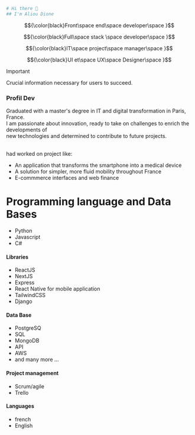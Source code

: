 ```bash
# Hi there 👋
## I'm Aliou Dione
```
$${\color{black}Front\space end\space developer\space }$$

$${\color{black}Full\space stack \space developer\space }$$

$${\color{black}IT\space project\space manager\space }$$

$${\color{black}UI et\space UX\space Designer\space }$$

> [!important]  
> Crucial information necessary for users to succeed.

### Profil Dev
Graduated with a master's degree in IT and digital transformation in Paris, France.<br>
I am passionate about innovation, ready to take on challenges to enrich the developments of <br>
new technologies and determined to contribute to future projects.

<br> had worked on project like:<br>
- An application that transforms the smartphone into a medical device
- A solution for simpler, more fluid mobility throughout France
- E-commmerce interfaces and web finance 


# Programming language and Data Bases 
- Python
- Javascript
- C#
#### Libraries
- ReactJS
- NextJS
- Express
- React Native for mobile application
- TailwindCSS
- Django
#### Data Base
- PostgreSQ
- SQL
- MongoDB
- API
- AWS
- and many more ... 
#### Project management
- Scrum/agile
- Trello

#### Languages
- french
- English










